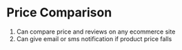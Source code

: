 # Price Comparison

1. Can compare price and reviews on any ecommerce site
2. Can give email or sms notification if product price falls


